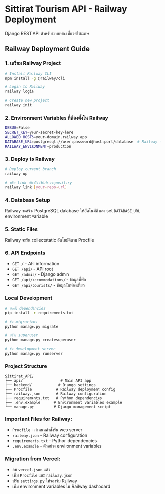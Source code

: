 # Sittirat Tourism API - Railway Deployment

Django REST API สำหรับระบบท่องเที่ยวศรีสะเกษ

## Railway Deployment Guide

### 1. เตรียม Railway Project
```bash
# Install Railway CLI
npm install -g @railway/cli

# Login to Railway
railway login

# Create new project
railway init
```

### 2. Environment Variables ที่ต้องตั้งใน Railway
```bash
DEBUG=False
SECRET_KEY=your-secret-key-here
ALLOWED_HOSTS=your-domain.railway.app
DATABASE_URL=postgresql://user:password@host:port/database  # Railway จะให้อัตโนมัติ
RAILWAY_ENVIRONMENT=production
```

### 3. Deploy to Railway
```bash
# Deploy current branch
railway up

# หรือ link กับ GitHub repository
railway link [your-repo-url]
```

### 4. Database Setup
Railway จะสร้าง PostgreSQL database ให้อัตโนมัติ และ set `DATABASE_URL` environment variable

### 5. Static Files
Railway จะรัน collectstatic อัตโนมัติตาม Procfile

### 6. API Endpoints
- `GET /` - API information
- `GET /api/` - API root
- `GET /admin/` - Django admin
- `GET /api/accommodations/` - ข้อมูลที่พัก
- `GET /api/tourists/` - ข้อมูลนักท่องเที่ยว

### Local Development
```bash
# ติดตั้ง dependencies
pip install -r requirements.txt

# รัน migrations
python manage.py migrate

# สร้าง superuser
python manage.py createsuperuser

# รัน development server
python manage.py runserver
```

### Project Structure
```
Sittirat_API/
├── api/                 # Main API app
├── backend/            # Django settings
├── Procfile           # Railway deployment config
├── railway.json       # Railway configuration
├── requirements.txt   # Python dependencies
├── .env.example      # Environment variables example
└── manage.py         # Django management script
```

### Important Files for Railway:
- `Procfile` - กำหนดคำสั่งรัน web server
- `railway.json` - Railway configuration
- `requirements.txt` - Python dependencies
- `.env.example` - ตัวอย่าง environment variables

### Migration from Vercel:
- ลบ `vercel.json` แล้ว
- เพิ่ม `Procfile` และ `railway.json`
- ปรับ `settings.py` ให้รองรับ Railway
- เพิ่ม environment variables ใน Railway dashboard